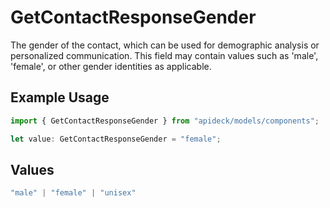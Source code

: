 # GetContactResponseGender

The gender of the contact, which can be used for demographic analysis or personalized communication. This field may contain values such as 'male', 'female', or other gender identities as applicable.

## Example Usage

```typescript
import { GetContactResponseGender } from "apideck/models/components";

let value: GetContactResponseGender = "female";
```

## Values

```typescript
"male" | "female" | "unisex"
```